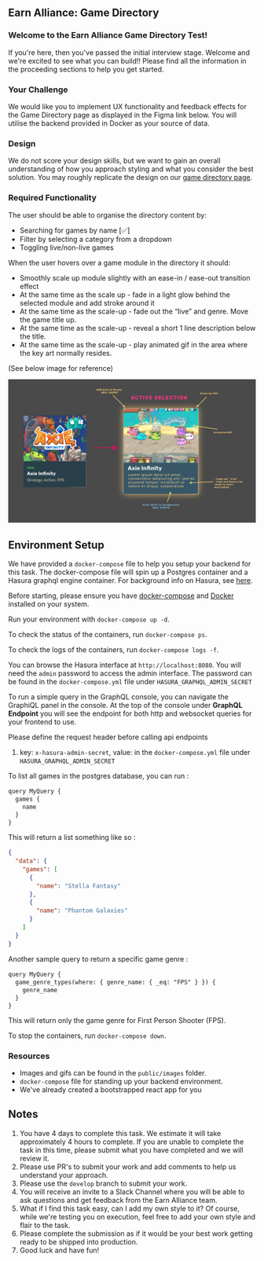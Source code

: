 ## Earn Alliance: Game Directory

### Welcome to the Earn Alliance Game Directory Test!

If you're here, then you've passed the initial interview stage. Welcome and we're excited to see what you can build!! Please find all the information in the proceeding sections to help you get started.

### Your Challenge

We would like you to implement UX functionality and feedback effects for the Game Directory page as displayed in the Figma link below. You will utilise the backend provided in Docker as your source of data.

### Design

We do not score your design skills, but we want to gain an overall understanding of how you approach styling and what you consider the best solution. You may roughly replicate the design on our [game directory page](https://www.earnalliance.com/games).

### Required Functionality

The user should be able to organise the directory content by:

- Searching for games by name [✅]
- Filter by selecting a category from a dropdown
- Toggling live/non-live games

When the user hovers over a game module in the directory it should:

- Smoothly scale up module slightly with an ease-in / ease-out transition effect
- At the same time as the scale up - fade in a light glow behind the selected module and add stroke around it
- At the same time as the scale-up - fade out the “live” and genre. Move the game title up.
- At the same time as the scale-up - reveal a short 1 line description below the title.
- At the same time as the scale-up - play animated gif in the area where the key art normally resides.

(See below image for reference)

![Hover image](Hover-image.png)

## Environment Setup

We have provided a `docker-compose` file to help you setup your backend for this task. The docker-compose file will spin up a Postgres container and a Hasura graphql engine container. For background info on Hasura, see [here](https://hasura.io/).

Before starting, please ensure you have [docker-compose](https://docs.docker.com/compose/) and [Docker](https://www.docker.com/) installed on your system.

Run your environment with `docker-compose up -d`.

To check the status of the containers, run `docker-compose ps`.

To check the logs of the containers, run `docker-compose logs -f`.

You can browse the Hasura interface at `http://localhost:8080`. You will need the `admin` password to access the admin interface. The password can be found in the `docker-compose.yml` file under `HASURA_GRAPHQL_ADMIN_SECRET`

To run a simple query in the GraphQL console, you can navigate the GraphiQL panel in the console. At the top of the console under **GraphQL Endpoint** you will see the endpoint for both http and websocket queries for your frontend to use.

Please define the request header before calling api endpoints

1. key: `x-hasura-admin-secret`, value: in the `docker-compose.yml` file under `HASURA_GRAPHQL_ADMIN_SECRET`

To list all games in the postgres database, you can run :

```gql
query MyQuery {
  games {
    name
  }
}
```

This will return a list something like so :

```json
{
  "data": {
    "games": [
      {
        "name": "Stella Fantasy"
      },
      {
        "name": "Phantom Galaxies"
      }
    ]
  }
}
```

Another sample query to return a specific game genre :

```gql
query MyQuery {
  game_genre_types(where: { genre_name: { _eq: "FPS" } }) {
    genre_name
  }
}
```

This will return only the game genre for First Person Shooter (FPS).

To stop the containers, run `docker-compose down`.

### Resources

- Images and gifs can be found in the `public/images` folder.
- `docker-compose` file for standing up your backend environment.
- We've already created a bootstrapped react app for you

## Notes

1. You have 4 days to complete this task. We estimate it will take approximately 4 hours to complete. If you are unable to complete the task in this time, please submit what you have completed and we will review it.
2. Please use PR's to submit your work and add comments to help us understand your approach.
3. Please use the `develop` branch to submit your work.
4. You will receive an invite to a Slack Channel where you will be able to ask questions and get feedback from the Earn Alliance team.
5. What if I find this task easy, can I add my own style to it? Of course, while we're testing you on execution, feel free to add your own style and flair to the task.
6. Please complete the submission as if it would be your best work getting ready to be shipped into production.
7. Good luck and have fun!
